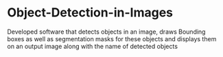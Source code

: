 # Object-Detection-in-Images
Developed software that detects objects in an image, draws Bounding boxes as well as segmentation masks for these objects and displays them on an output image along with the name of detected objects
